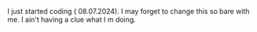 I just started coding ( 08.07.2024). I may forget to change this so bare with me.
I ain't having a clue what I m doing.
